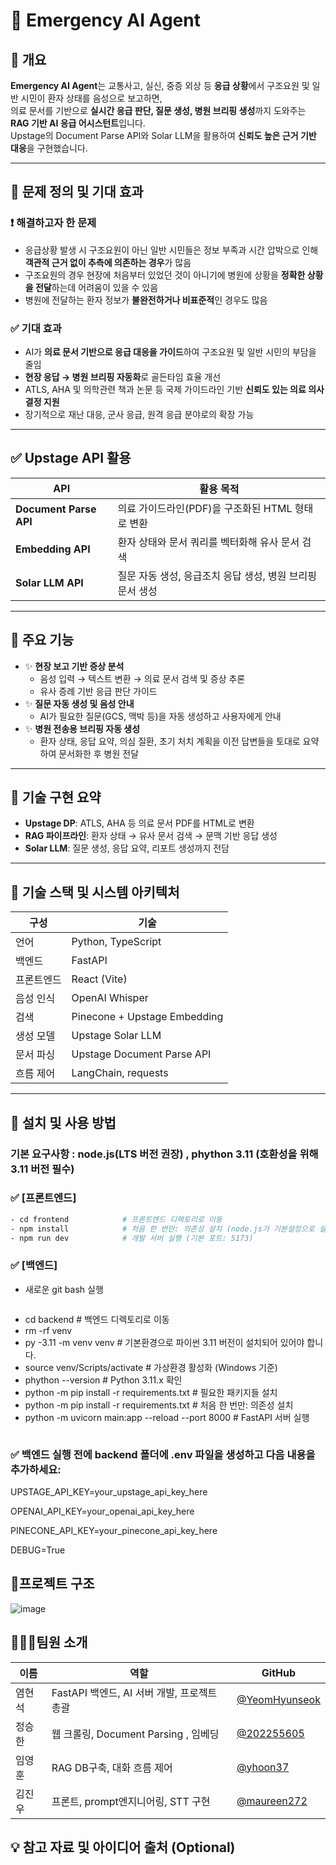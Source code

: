 # 🚨 Emergency AI Agent 

## 📌 개요
**Emergency AI Agent**는 교통사고, 실신, 중증 외상 등 **응급 상황**에서 구조요원 및 일반 시민이 환자 상태를 음성으로 보고하면,  
의료 문서를 기반으로 **실시간 응급 판단, 질문 생성, 병원 브리핑 생성**까지 도와주는 **RAG 기반 AI 응급 어시스턴트**입니다.  
Upstage의 Document Parse API와 Solar LLM을 활용하여 **신뢰도 높은 근거 기반 대응**을 구현했습니다.

---

## 🎯 문제 정의 및 기대 효과

### ❗ 해결하고자 한 문제
- 응급상황 발생 시 구조요원이 아닌 일반 시민들은 정보 부족과 시간 압박으로 인해 **객관적 근거 없이 추측에 의존하는 경우**가 많음
- 구조요원의 경우 현장에 처음부터 있었던 것이 아니기에 병원에 상황을 **정확한 상황을 전달**하는데 어려움이 있을 수 있음
- 병원에 전달하는 환자 정보가 **불완전하거나 비표준적**인 경우도 많음

### ✅ 기대 효과
- AI가 **의료 문서 기반으로 응급 대응을 가이드**하여 구조요원 및 일반 시민의 부담을 줄임
- **현장 응답 → 병원 브리핑 자동화**로 골든타임 효율 개선
- ATLS, AHA 및 의학관련 책과 논문 등 국제 가이드라인 기반 **신뢰도 있는 의료 의사결정 지원**
- 장기적으로 재난 대응, 군사 응급, 원격 응급 분야로의 확장 가능

---

## ✅ Upstage API 활용

| API | 활용 목적 |
|-----|------------|
| **Document Parse API** | 의료 가이드라인(PDF)을 구조화된 HTML 형태로 변환 |
| **Embedding API** | 환자 상태와 문서 쿼리를 벡터화해 유사 문서 검색 |
| **Solar LLM API** | 질문 자동 생성, 응급조치 응답 생성, 병원 브리핑 문서 생성 |

---

## 🚀 주요 기능

- ✨ **현장 보고 기반 증상 분석**
  - 음성 입력 → 텍스트 변환 → 의료 문서 검색 및 증상 추론
  - 유사 증례 기반 응급 판단 가이드
- ✨ **질문 자동 생성 및 음성 안내**
  - AI가 필요한 질문(GCS, 맥박 등)을 자동 생성하고 사용자에게 안내
- ✨ **병원 전송용 브리핑 자동 생성**
  - 환자 상태, 응답 요약, 의심 질환, 초기 처치 계획을 이전 답변들을 토대로 요약하여 문서화한 후 병원 전달

---

## 🔬 기술 구현 요약

- **Upstage DP**: ATLS, AHA 등 의료 문서 PDF를 HTML로 변환
- **RAG 파이프라인**: 환자 상태 → 유사 문서 검색 → 문맥 기반 응답 생성
- **Solar LLM**: 질문 생성, 응답 요약, 리포트 생성까지 전담

---

## 🧰 기술 스택 및 시스템 아키텍처

| 구성 | 기술 |
|------|------|
| 언어 | Python, TypeScript |
| 백엔드 | FastAPI |
| 프론트엔드 | React (Vite) |
| 음성 인식 | OpenAI Whisper |
| 검색 | Pinecone + Upstage Embedding |
| 생성 모델 | Upstage Solar LLM |
| 문서 파싱 | Upstage Document Parse API |
| 흐름 제어 | LangChain, requests |

---

## 🔧 설치 및 사용 방법

### 기본 요구사항  : node.js(LTS 버전 권장) , phython 3.11 (호환성을 위해 3.11 버전 필수)

### ✅ [프론트엔드]

```bash
- cd frontend            # 프론트엔드 디렉토리로 이동
- npm install            # 처음 한 번만: 의존성 설치 (node.js가 기본설정으로 설치되어 있어야 합니다.)
- npm run dev            # 개발 서버 실행 (기본 포트: 5173)
```
### ✅ [백엔드]
- 새로운 git bash 실행
  ```
- cd backend                         # 백엔드 디렉토리로 이동
- rm -rf venv
- py -3.11 -m venv venv              # 기본환경으로 파이썬 3.11 버전이 설치되어 있어야 합니다.
- source venv/Scripts/activate       # 가상환경 활성화 (Windows 기준)
- phython --version                  # Python 3.11.x 확인
- python -m pip install -r requirements.txt    # 필요한 패키지들 설치
- python -m pip install -r requirements.txt    # 처음 한 번만: 의존성 설치
- python -m uvicorn main:app --reload --port 8000  # FastAPI 서버 실행
  ```

### ✅ 백엔드 실행 전에 backend 폴더에 .env 파일을 생성하고 다음 내용을 추가하세요:
UPSTAGE_API_KEY=your_upstage_api_key_here

OPENAI_API_KEY=your_openai_api_key_here

PINECONE_API_KEY=your_pinecone_api_key_here

DEBUG=True


## 📁프로젝트 구조
![image](https://github.com/user-attachments/assets/c78dafc2-ab9e-4b1e-a2fd-64811cf2003f)


## 🧑‍🤝‍🧑팀원 소개 
| 이름  | 역할                | GitHub                                     |
| --- | ----------------- | ------------------------------------------ |
| 염현석 | FastAPI 백엔드, AI 서버 개발, 프로젝트 총괄 | [@YeomHyunseok](https://github.com/YeomHyunseok) |
| 정승한 | 웹 크롤링, Document Parsing , 임베딩 | [@202255605](https://github.com/202255605)   |
| 임영훈 | RAG DB구축,  대화 흐름 제어 | [@yhoon37](https://github.com/yhoon37)   |
| 김진우 | 프론트, prompt엔지니어링, STT 구현 | [@maureen272](https://github.com/maureen272)   |


## 💡 참고 자료 및 아이디어 출처 (Optional)
